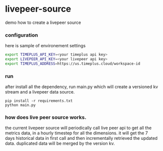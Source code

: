 # livepeer-source
demo how to create a livepeer source

### configuration

here is sample of environement settings

```bash
export TIMEPLUS_API_KEY=<your timeplus api key>
export LIVEPEER_API_KEY=<your livepeer api key>
export TIMEPLUS_ADDRESS=https://us.timeplus.cloud/workspace-id
```

### run

after install all the dependency, run main.py which will create a versioned kv stream and a livepeer data source.

```
pip install -r requirements.txt
python main.py
```

### how does live peer source works.

the current livepeer source will periodically call live peer api to get all the metrics data, in a hourly timestep for all the dimensions. it will get the 7 days historical data in first call and then incrementally retrieved the updated data. duplicated data will be merged by the version kv.